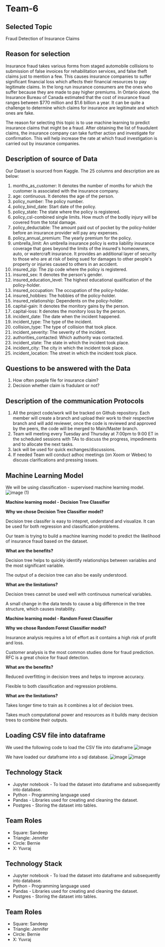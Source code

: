# Team-6

## Selected Topic
Fraud Detection of Insurance Claims 

## Reason for selection 
Insurance fraud takes various forms from staged automobile collisions to submission of false invoices for rehabilitation services, and false theft claims just to mention a few. This causes insurance companies to suffer significant financial loss which affects their financial resources to pay legitimate claims. In the long run insurance consumers are the ones who suffer because they are made to pay higher premiums. In Ontario alone, the Insurance Bureau of Canada estimated that the cost of insurance fraud ranges between $770 million and $1.6 billion a year. It can be quite a challenge to determine which claims for insurance are legitimate and which ones are fake.

The reason for selecting this topic is to use machine learning to predict insurance claims that might be a fraud. After obtaining the list of fraudulent claims, the insurance company can take further action and investigate for confirmation. This will help increase the rate at which fraud investigation is carried out by insurance companies.

## Description of source of Data

Our Dataset is sourced from Kaggle. The 25 columns and description are as below:
1) months_as_customer: It denotes the number of months for which the customer is associated with the insurance company.
2) age: continuous. It denotes the age of the person.
3) policy_number: The policy number.
4) policy_bind_date: Start date of the policy.
5) policy_state: The state where the policy is registered.
6) policy_csl-combined single limits. How much of the bodily injury will be covered from the total damage.
7) policy_deductable: The amount paid out of pocket by the policy-holder before an insurance provider will pay any expenses.
8) policy_annual_premium: The yearly premium for the policy.
9) umbrella_limit: An umbrella insurance policy is extra liability insurance coverage that goes beyond the limits of the insured's homeowners, auto, or watercraft insurance. It provides an additional layer of security to those who are at risk of being sued for damages to other people's property or injuries caused to others in an accident.
10) insured_zip: The zip code where the policy is registered.
11) insured_sex: It denotes the person's gender.
12) insured_education_level: The highest educational qualification of the policy-holder.
13) insured_occupation: The occupation of the policy-holder.
14) insured_hobbies: The hobbies of the policy-holder.
15) insured_relationship: Dependents on the policy-holder.
16) capital-gain: It denotes the monitory gains by the person.
17) capital-loss: It denotes the monitory loss by the person.
18) incident_date: The date when the incident happened.
19) incident_type: The type of the incident.
20) collision_type: The type of collision that took place.
21) incident_severity: The severity of the incident.
22) authorities_contacted: Which authority was contacted.
23) incident_state: The state in which the incident took place.
24) incident_city: The city in which the incident took place.
25) incident_location: The street in which the incident took place.


## Questions to be answered with the Data 
1) How often poeple file for insurance claim?
2) Decision whether claim is fradulant or not?

## Description of the communication Protocols 
1) All the project code/work will be tracked on Github repository. Each member will create a branch and upload their work to their respective branch and will add reviewer, once the code is reviewed and approved by the peers, the code will be merged to Main/Master branch.
2) Team will meeting every Tuesday and Thursday at 7:00pm to 9:00 ET in the scheduled sessions with TAs to discuss the progress, impediments and to allocate the next tasks.
3) lack will be used for quick exchanges/discussions.
4) If needed Team will conduct adhoc meetings (on Xoom or Webex) to discuss clarifications and pressing issues.

## Machine Learning Model
We will be using classification - supervised machine learning model.
![image (1)](https://user-images.githubusercontent.com/104685001/191869886-2b0721a4-bbb1-4ee5-8ff3-37de7e556129.png)

**Machine learning model - Decision Tree Classifier**

**Why we chose Decision Tree Classifier model?**

Decision tree classifer is easy to intepret, understand and visualize.
It can be used for both regression and classification problems.

Our team is trying to build a machine learning model to predict the likelihood of insurance fraud based on the dataset.

**What are the benefits?**

Decision tree helps to quickly identify relationships between variables and the most significant variable.

The output of a decision tree can also be easily understood.

**What are the limitations?**

Decision trees cannot be used well with continuous numerical variables.

A small change in the data tends to cause a big difference in the tree structure, which causes instability.

**Machine learning model - Random Forest Classifier**

**Why we chose Random Forest Classifier model?**

Insurance analysis requires a lot of effort as it contains a high risk of profit and loss.

Customer analysis is the most common studies done for fraud prediction. RFC is a great choice for fraud detection.

**What are the benefits?**

Reduced overfitting in decision trees and helps to improve accuracy.

Flexible to both classification and regression problems.

**What are the limitations?**

Takes longer time to train as it combines a lot of decision trees.

Takes much computational power and resources as it builds many decision trees to combine their outputs.


## Loading CSV file into dataframe
We used the following code to load the CSV file into dataframe
![image](https://user-images.githubusercontent.com/104685001/191875241-f5f1489c-5be1-4cc6-bc94-a80e89b9560f.png)

We have loaded our dataframe into a sql database.
![image](https://user-images.githubusercontent.com/104685001/191875286-cc362854-a94f-4272-9c2e-e4ddc6820915.png)
![image](https://user-images.githubusercontent.com/104685001/191875320-666a378b-a3e8-4ba7-b32a-a3add6df36c7.png)

## Technology Stack
* Jupyter notebook - To load the dataset into dataframe and subsequently into database.
* Python - Programming language used
* Pandas - Libraries used for creating and cleaning the dataset.
* Postgres - Storing the dataset into tables.

## Team Roles
* Square: Sandeep
* Triangle: Jennifer
* Circle: Bernie
* X: Yuvraj


## Technology Stack
* Jupyter notebook - To load the dataset into dataframe and subsequently into database.
* Python - Programming language used
* Pandas - Libraries used for creating and cleaning the dataset.
* Postgres - Storing the dataset into tables.

## Team Roles
* Square: Sandeep
* Triangle: Jennifer
* Circle: Bernie
* X: Yuvraj

